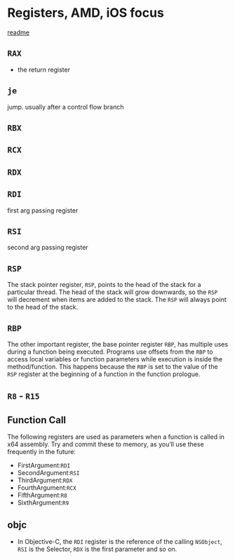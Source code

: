 # Registers, AMD, iOS focus

[readme](http://www.cs.virginia.edu/~evans/cs216/guides/x86.html)

## `RAX`
* the return register

## `je`

jump. usually after a control flow branch

## `RBX`
## `RCX`
## `RDX`

## `RDI`
first arg passing register

## `RSI`
second arg passing register

## `RSP`
The stack pointer register, `RSP`, points to the head of the stack for a
particular thread. The head of the stack will grow downwards, so the `RSP` will
decrement when items are added to the stack. The `RSP` will always point to the
head of the stack.

## `RBP`
The other important register, the base pointer register `RBP`, has multiple uses
during a function being executed. Programs use offsets from the `RBP` to access
local variables or function parameters while execution is inside the
method/function. This happens because the `RBP` is set to the value of the `RSP`
register at the beginning of a function in the function prologue.



## `R8` - `R15`

## Function Call
The following registers are used as parameters when a function is called in x64 assembly. Try and commit these to memory, as you’ll use these frequently in the future:

- FirstArgument:`RDI`
- SecondArgument:`RSI`
- ThirdArgument:`RDX`
- FourthArgument:`RCX`
- FifthArgument:`R8`
- SixthArgument:`R9`

## objc
* In Objective-C, the `RDI` register is the reference of the calling
`NSObject`, `RSI` is the Selector, `RDX` is the first parameter and so
on.
